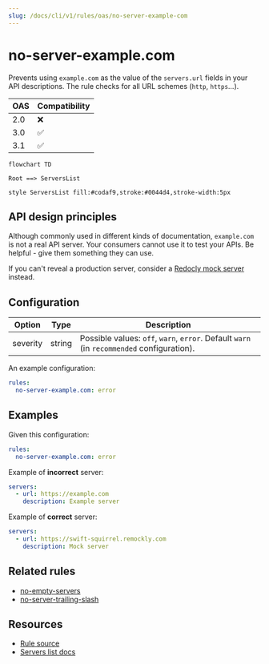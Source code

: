 ```yaml
---
slug: /docs/cli/v1/rules/oas/no-server-example-com
---
```


# no-server-example.com

Prevents using `example.com` as the value of the `servers.url` fields in your API descriptions.
The rule checks for all URL schemes (`http`, `https`...).

| OAS | Compatibility |
| --- | ------------- |
| 2.0 | ❌            |
| 3.0 | ✅            |
| 3.1 | ✅            |

```mermaid
flowchart TD

Root ==> ServersList

style ServersList fill:#codaf9,stroke:#0044d4,stroke-width:5px
```

## API design principles

Although commonly used in different kinds of documentation, `example.com` is not a real API server.
Your consumers cannot use it to test your APIs.
Be helpful - give them something they can use.

If you can't reveal a production server, consider a [Redocly mock server](https://redocly.com/docs/realm/author/how-to/try-apis-with-mock-server) instead.

## Configuration

| Option   | Type   | Description                                                                               |
| -------- | ------ | ----------------------------------------------------------------------------------------- |
| severity | string | Possible values: `off`, `warn`, `error`. Default `warn` (in `recommended` configuration). |

An example configuration:

```yaml
rules:
  no-server-example.com: error
```

## Examples

Given this configuration:

```yaml
rules:
  no-server-example.com: error
```

Example of **incorrect** server:

```yaml
servers:
  - url: https://example.com
    description: Example server
```

Example of **correct** server:

```yaml Good example
servers:
  - url: https://swift-squirrel.remockly.com
    description: Mock server
```

## Related rules

- [no-empty-servers](./no-empty-servers.md)
- [no-server-trailing-slash](./no-server-trailing-slash.md)

## Resources

- [Rule source](https://github.com/Redocly/redocly-cli/blob/main/packages/core/src/rules/oas3/no-server-example.com.ts)
- [Servers list docs](https://redocly.com/docs/openapi-visual-reference/servers/)
